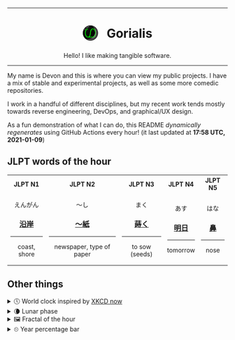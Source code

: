 ***

<h1 align="center">
<sub>
    <img src="readme/resources/avatar.png" height="36">
</sub>
&nbsp;
Gorialis
</h1>
<p align="center">
Hello! I like making tangible software.
</p>

***

My name is Devon and this is where you can view my public projects. I have a mix of stable and experimental projects, as well as some more comedic repositories.

I work in a handful of different disciplines, but my recent work tends mostly towards reverse engineering, DevOps, and graphical/UX design.

As a fun demonstration of what I can do, this README *dynamically regenerates* using GitHub Actions every hour! (it last updated at **17:58 UTC, 2021-01-09**)

<h2>JLPT words of the hour</h2>
<table>
    <tr>
        <th>JLPT N1</th>
        <th>JLPT N2</th>
        <th>JLPT N3</th>
        <th>JLPT N4</th>
        <th>JLPT N5</th>
    </tr>
    <tr>
        <td>
            <p align="center">えんがん</p>
            <h3 align="center"><b><a href="https://jisho.org/search/%E6%B2%BF%E5%B2%B8">沿岸</a></b></h3>
            <hr>
            <p align="center">coast,<wbr> shore</p>
        </td>
        <td>
            <p align="center">～し</p>
            <h3 align="center"><b><a href="https://jisho.org/search/%EF%BD%9E%E7%B4%99">～紙</a></b></h3>
            <hr>
            <p align="center">newspaper,<wbr> type of paper</p>
        </td>
        <td>
            <p align="center">まく</p>
            <h3 align="center"><b><a href="https://jisho.org/search/%E8%92%94%E3%81%8F">蒔く</a></b></h3>
            <hr>
            <p align="center">to sow (seeds)</p>
        </td>
        <td>
            <p align="center">あす</p>
            <h3 align="center"><b><a href="https://jisho.org/search/%E6%98%8E%E6%97%A5">明日</a></b></h3>
            <hr>
            <p align="center">tomorrow</p>
        </td>
        <td>
            <p align="center">はな</p>
            <h3 align="center"><b><a href="https://jisho.org/search/%E9%BC%BB">鼻</a></b></h3>
            <hr>
            <p align="center">nose</p>
        </td>
    </tr>
</table>

<h2>Other things</h2>
<details>
<summary>🕔  World clock inspired by <a href="https://xkcd.com/now">XKCD now</a></summary>

> <img src="generated/now.png" width="512">

</details>
<details>
<summary>🌘 Lunar phase</summary>

The moon is approximately 90.33% through its phase (Waning Crescent).

</details>
<details>
<summary>&#x1f5bc; Fractal of the hour</summary>

> <img src="generated/fractal.png" width="512">

</details>
<details>
<summary>&#x23f2; Year percentage bar</summary>
<pre><code>2021 [▁▁▁▁▁▁▁▁▁▁▁▁▁▁▁▁▁▁▁▁] 2.40%</code></pre>
</details>
